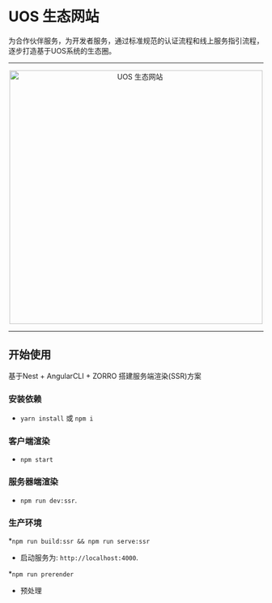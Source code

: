 # UOS 生态网站

为合作伙伴服务，为开发者服务，通过标准规范的认证流程和线上服务指引流程，逐步打造基于UOS系统的生态圈。

---

<p align="center">
  <a href="https://www.chinauos.com/" target="_blank">
        <img width="500" height="auto" src="https://www.chinauos.com/assets/image/home/h_top_logo.png" alt="UOS 生态网站">
  </a>
</p>

---

## 开始使用

基于Nest + AngularCLI + ZORRO 搭建服务端渲染(SSR)方案

### 安装依赖

- `yarn install` 或 `npm i`

### 客户端渲染

- `npm start`

### 服务器端渲染

- `npm run dev:ssr`.

### 生产环境

\*`npm run build:ssr && npm run serve:ssr`

- 启动服务为: `http://localhost:4000`.

\*`npm run prerender`

- 预处理
